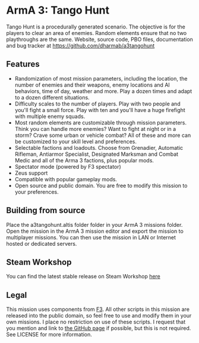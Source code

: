 # ArmA 3: Tango Hunt

Tango Hunt is a procedurally generated scenario. The objective is for the players to clear an area of enemies. Random elements ensure that no two playthroughs are the same. Website, source code, PBO files, documentation and bug tracker at https://github.com/dharmab/a3tangohunt 

## Features 

* Randomization of most mission parameters, including the location, the number of enemies and their weapons, enemy locations and AI behaviors, time of day, weather and more. Play a dozen times and adapt to a dozen different situations. 
* Difficulty scales to the number of players. Play with two people and you'll fight a small force. Play with ten and you'll have a huge firefight with multiple enemy squads. 
* Most random elements are customizable through mission parameters. Think you can handle more enemies? Want to fight at night or in a storm? Crave some urban or vehicle combat? All of these and more can be customized to your skill level and preferences. 
* Selectable factions and loadouts. Choose from Grenadier, Automatic Rifleman, Antiarmor Specialist, Designated Marksman and Combat Medic and all of the Arma 3 factions, plus popular mods. 
* Spectator mode (powered by F3 spectator) 
* Zeus support 
* Compatible with popular gameplay mods.
* Open source and public domain. You are free to modify this mission to your preferences.

## Building from source

Place the a3tangohunt.altis folder folder in your ArmA 3 missions folder. Open the mission in the ArmA 3 mission editor and export the mission to multiplayer missions. You can then use the mission in LAN or Internet hosted or dedicated servers.

## Steam Workshop

You can find the latest stable release on Steam Workshop [here](http://steamcommunity.com/sharedfiles/filedetails/?id=332544964)

## Legal 

This mission uses components from [F3](http://ferstaberinde.com/f3/en//index.php?title=Main_Page). All other scripts in this mission are released into the public domain, so feel free to use and modify them in your own missions. I place no restriction on use of these scripts. I request that you mention and link to [the GitHub page](http://www.github.com/dharmab/a3tangohunt) if possible, but this is not required. See LICENSE for more information.
